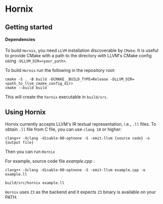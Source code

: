 # Hornix

## **Getting started**

#### Dependencies

To build `Hornix`, you need `LLVM` installation discoverable by `CMake`.
It is useful to provide CMake with a path to the directory with LLVM's CMake config using `-DLLVM_DIR=<your_path>`.

To build `Hornix` run the following in the repository root:
```shell
cmake -S . -B build -DCMAKE__BUILD_TYPE=Release -DLLVM_DIR=<path_to_llvm_cmake_config_dir>
cmake --build build
```

This will create the `hornix` executable in `build/src`.


## **Using Hornix**

Hornix currently accepts LLVM's IR textual representation, i.e., `.ll` files.
To obtain `.ll` file from C file, you can use `clang 18` or higher:
```shell
clang++ -Xclang -disable-O0-optnone -S -emit-llvm {source code} -o {output file}
```

Then you can run `Hornix`

For example, source code file *example.cpp* :

```
clang++ -Xclang -disable-O0-optnone -S -emit-llvm example.cpp -o example.ll

build/src/hornix example.ll 
```

`Hornix` uses `Z3` as the backend and it expects `Z3` binary is available on your PATH.